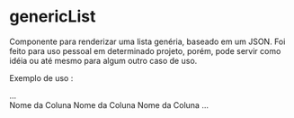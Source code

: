 # genericList
Componente para renderizar uma lista genéria, baseado em um JSON. Foi feito para uso pessoal em determinado projeto, porém, 
pode servir como idéia ou até mesmo para algum outro caso de uso.


Exemplo de uso : 

...
<GenericTable options={arrayObjetos} title="" headerClass="" containerClass="">            
     <columnGenericTable dataField="" >Nome da Coluna</columnGenericTable>
     <columnGenericTable dataField="" >Nome da Coluna</columnGenericTable>
     <columnGenericTable dataField="" >Nome da Coluna</columnGenericTable>
</GenericTable>
...

